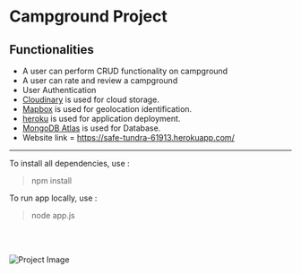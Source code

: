#  Campground Project

## Functionalities
- A user can perform CRUD functionality on campground
- A user can rate and review a campground
- User Authentication
- [Cloudinary](https://cloudinary.com/) is used for cloud storage.
- [Mapbox](https://www.mapbox.com/) is used for geolocation identification.
- [heroku](https://www.heroku.com/) is used for application deployment.
- [MongoDB Atlas](https://www.mongodb.com/cloud/atlas) is used for Database.
- Website link = https://safe-tundra-61913.herokuapp.com/

___

To install all dependencies, use :
> npm install

To run app locally, use :
> node app.js

<br>
<br>

![Project Image](https://res.cloudinary.com/dzex6ikkr/image/upload/v1614494008/YelpCamp/yelp_apd23b.png)